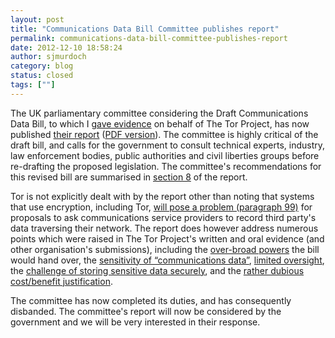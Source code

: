 ```yaml
---
layout: post
title: "Communications Data Bill Committee publishes report"
permalink: communications-data-bill-committee-publishes-report
date: 2012-12-10 18:58:24
author: sjmurdoch
category: blog
status: closed
tags: [""]
---
```


The UK parliamentary committee considering the Draft Communications Data Bill, to which I [gave evidence](https://blog.torproject.org/blog/tor-projects-position-draft-communications-data-bill) on behalf of The Tor Project, has now published [their report](http://www.publications.parliament.uk/pa/jt201213/jtselect/jtdraftcomuni/79/7902.htm) ([PDF version](http://www.publications.parliament.uk/pa/jt201213/jtselect/jtdraftcomuni/79/79.pdf)). The committee is highly critical of the draft bill, and calls for the government to consult technical experts, industry, law enforcement bodies, public authorities and civil liberties groups before re-drafting the proposed legislation. The committee's recommendations for this revised bill are summarised in [section 8](http://www.publications.parliament.uk/pa/jt201213/jtselect/jtdraftcomuni/79/7911.htm) of the report.

Tor is not explicitly dealt with by the report other than noting that systems that use encryption, including Tor, [will pose a problem (paragraph 99)](http://www.publications.parliament.uk/pa/jt201213/jtselect/jtdraftcomuni/79/7907.htm#a16) for proposals to ask communications service providers to record third party's data traversing their network. The report does however address numerous points which were raised in The Tor Project's written and oral evidence (and other organisation's submissions), including the [over-broad powers](http://www.publications.parliament.uk/pa/jt201213/jtselect/jtdraftcomuni/79/7907.htm#a14) the bill would hand over, the [sensitivity of “communications data”](http://www.publications.parliament.uk/pa/jt201213/jtselect/jtdraftcomuni/79/7908.htm#a25), [limited oversight](http://www.publications.parliament.uk/pa/jt201213/jtselect/jtdraftcomuni/79/7908.htm#a27), the [challenge of storing sensitive data securely](http://www.publications.parliament.uk/pa/jt201213/jtselect/jtdraftcomuni/79/7908.htm#a30), and the [rather dubious cost/benefit justification](http://www.publications.parliament.uk/pa/jt201213/jtselect/jtdraftcomuni/79/7910.htm#a36).

The committee has now completed its duties, and has consequently disbanded. The committee's report will now be considered by the government and we will be very interested in their response.
